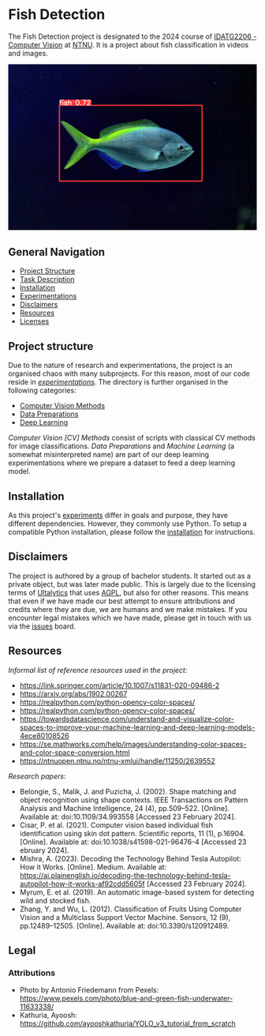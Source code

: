 # Fish Detection
The Fish Detection project is designated to the 2024 course of [IDATG2206 - Computer Vision](https://www.ntnu.no/studier/emner/IDATG2206#tab=omEmnet) at [NTNU](https://www.ntnu.edu/). It is a project about fish classification in videos and images.

[![Detected and labelled fish with 72% confidence](images/pexels-photo-11633338.webp)](https://www.pexels.com/photo/blue-and-green-fish-underwater-11633338/)

## General Navigation
- [Project Structure](#project-structure)
- [Task Description](./docs/task_description.pdf)
- [Installation](./docs/installation.md)
- [Experimentations](./docs/experimentations/README.md)
- [Disclaimers](#disclaimers)
- [Resources](#resources)
- [Licenses](#licenses)

## Project structure
Due to the nature of research and experimentations, the project is an organised chaos with many subprojects. For this reason, most of our code reside in [*experimentations*](./experimentations/). The directory is further organised in the following categories:

- [Computer Vision Methods](./experimentations/computer_vision_methods/)
- [Data Preparations](./experimentations/data_preparations/)
- [Deep Learning](./experimentations/deep_learning/)

*Computer Vision [CV] Methods* consist of scripts with classical CV methods for image classifications. *Data Preparations* and *Machine Learning* (a somewhat misinterpreted name) are part of our deep learning experimentations where we prepare a dataset to feed a deep learning model.

## Installation
As this project's [experiments](./experimentations/) differ in goals and purpose, they have different dependencies. However, they commonly use Python. To setup a compatible Python installation, please follow the [installation](./docs/installation.md) for instructions.

## Disclaimers
The project is authored by a group of bachelor students. It started out as a private object, but was later made public. This is largely due to the licensing terms of [Ultalytics](https://docs.ultralytics.com/) that uses [AGPL](https://github.com/ultralytics/ultralytics/blob/main/LICENSE), but also for other reasons. This means that even if we have made our best attempt to ensure attributions and credits where they are due, we are humans and we make mistakes. If you encounter legal mistakes which we have made, please get in touch with us via the [issues](https://github.com/asiangoldfish/NTNU_ComputerVIsion/issues) board.

## Resources
*Informal list of reference resources used in the project:*
- https://link.springer.com/article/10.1007/s11831-020-09486-2
- https://arxiv.org/abs/1902.00267
- https://realpython.com/python-opencv-color-spaces/
- https://realpython.com/python-opencv-color-spaces/
- https://towardsdatascience.com/understand-and-visualize-color-spaces-to-improve-your-machine-learning-and-deep-learning-models-4ece80108526
- https://se.mathworks.com/help/images/understanding-color-spaces-and-color-space-conversion.html
- https://ntnuopen.ntnu.no/ntnu-xmlui/handle/11250/2639552

*Research papers*:
- Belongie, S., Malik, J. and Puzicha, J. (2002). Shape matching and object recognition using shape contexts. IEEE Transactions on Pattern Analysis and Machine Intelligence, 24 (4), pp.509–522. [Online]. Available at: doi:10.1109/34.993558 [Accessed 23 February 2024].
- Cisar, P. et al. (2021). Computer vision based individual fish identification using skin dot pattern. Scientific reports, 11 (1), p.16904. [Online]. Available at: doi:10.1038/s41598-021-96476-4 [Accessed 23  ebruary 2024].
- Mishra, A. (2023). Decoding the Technology Behind Tesla Autopilot: How it Works. [Online]. Medium. Available at: https://ai.plainenglish.io/decoding-the-technology-behind-tesla-autopilot-how-it-works-af92cdd5605f [Accessed 23 February 2024].
- Myrum, E. et al. (2019). An automatic image-based system for detecting wild and stocked fish.
- Zhang, Y. and Wu, L. (2012). Classification of Fruits Using Computer Vision and a Multiclass Support Vector Machine. Sensors, 12 (9), pp.12489–12505. [Online]. Available at: doi:10.3390/s120912489.

## Legal

### Attributions
- Photo by Antonio Friedemann from Pexels: https://www.pexels.com/photo/blue-and-green-fish-underwater-11633338/
- Kathuria, Ayoosh: https://github.com/ayooshkathuria/YOLO_v3_tutorial_from_scratch